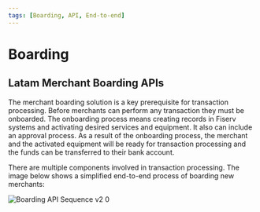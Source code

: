 ```yaml
---
tags: [Boarding, API, End-to-end]
---
```


# Boarding

## Latam Merchant Boarding APIs

The merchant boarding solution is a key prerequisite for transaction processing. Before merchants can perform any transaction they must be onboarded. The onboarding process means creating records in Fiserv systems and activating desired services and equipment. It also can include an approval process. As a result of the onboarding process, the merchant and the activated equipment will be ready for transaction processing and the funds can be transferred to their bank account.

There are multiple components involved in transaction processing. The image below shows a simplified end-to-end process of boarding new merchants:

![Boarding API Sequence v2 0](https://user-images.githubusercontent.com/111396588/216705763-417e01a0-6039-4aa6-af9c-5bf15893dc13.jpg)

